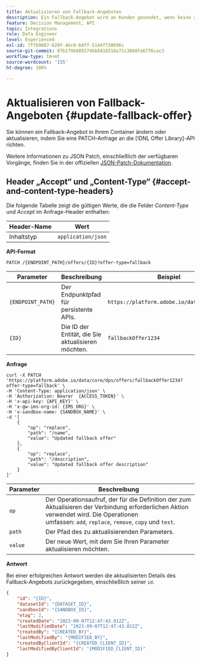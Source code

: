 ```yaml
---
title: Aktualisieren von Fallback-Angeboten
description: Ein Fallback-Angebot wird an Kunden gesendet, wenn keine anderen Angebote für sie geeignet sind.
feature: Decision Management, API
topic: Integrations
role: Data Engineer
level: Experienced
exl-id: 7ff69887-620f-4bc0-b8ff-5144ff30696c
source-git-commit: 07b1f9b885574bb6418310a71c3060fa67f6cac3
workflow-type: tm+mt
source-wordcount: '155'
ht-degree: 100%

---
```


# Aktualisieren von Fallback-Angeboten {#update-fallback-offer}

Sie können ein Fallback-Angebot in Ihrem Container ändern oder aktualisieren, indem Sie eine PATCH-Anfrage an die [!DNL Offer Library]-API richten.

Weitere Informationen zu JSON Patch, einschließlich der verfügbaren Vorgänge, finden Sie in der offiziellen [JSON-Patch-Dokumentation](https://jsonpatch.com/).

## Header „Accept“ und „Content-Type“ {#accept-and-content-type-headers}

Die folgende Tabelle zeigt die gültigen Werte, die die Felder *Content-Type* und *Accept* im Anfrage-Header enthalten:

| Header-Name | Wert |
| ----------- | ----- |
| Inhaltstyp | `application/json` |

**API-Format**

```http
PATCH /{ENDPOINT_PATH}/offers/{ID}?offer-type=fallback
```

| Parameter | Beschreibung | Beispiel |
| --------- | ----------- | ------- |
| `{ENDPOINT_PATH}` | Der Endpunktpfad für persistente APIs. | `https://platform.adobe.io/data/core/dps/` |
| `{ID}` | Die ID der Entität, die Sie aktualisieren möchten. | `fallbackOffer1234` |

**Anfrage**

```shell
curl -X PATCH 'https://platform.adobe.io/data/core/dps/offers/fallbackOffer1234?offer-type=fallback' \
-H 'Content-Type: application/json' \
-H 'Authorization: Bearer  {ACCESS_TOKEN}' \
-H 'x-api-key: {API_KEY}' \
-H 'x-gw-ims-org-id: {IMS_ORG}' \
-H 'x-sandbox-name: {SANDBOX_NAME}' \
-d '[
    {
        "op": "replace",
        "path": "/name",
        "value": "Updated fallback offer"
    },
    {
        "op": "replace",
        "path": "/description",
        "value": "Updated fallback offer description"
    }
]'
```

| Parameter | Beschreibung |
| --------- | ----------- |
| `op` | Der Operationsaufruf, der für die Definition der zum Aktualisieren der Verbindung erforderlichen Aktion verwendet wird. Die Operationen umfassen: `add`, `replace`, `remove`, `copy` und `test`. |
| `path` | Der Pfad des zu aktualisierenden Parameters. |
| `value` | Der neue Wert, mit dem Sie Ihren Parameter aktualisieren möchten. |

**Antwort**

Bei einer erfolgreichen Antwort werden die aktualisierten Details des Fallback-Angebots zurückgegeben, einschließlich seiner `id`.

```json
{
    "id": "{ID}",
    "datasetId": "{DATASET_ID}",
    "sandboxId": "{SANDBOX_ID}",
    "etag": 2,
    "createdDate": "2023-09-07T12:47:43.012Z",
    "lastModifiedDate": "2023-09-07T12:47:43.012Z",
    "createdBy": "{CREATED_BY}",
    "lastModifiedBy": "{MODIFIED_BY}",
    "createdByClientId": "{CREATED_CLIENT_ID}",
    "lastModifiedByClientId": "{MODIFIED_CLIENT_ID}"
}
```
